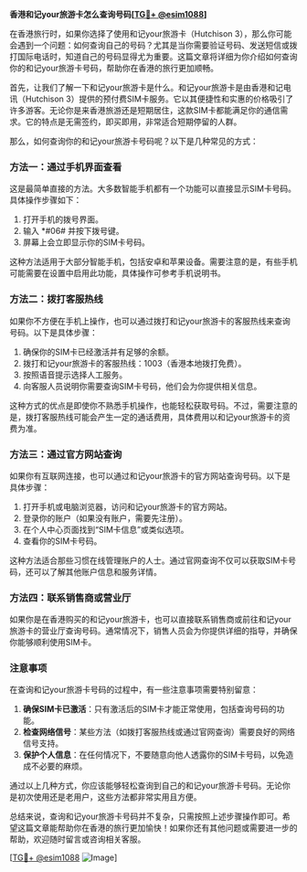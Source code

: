 **香港和记your旅游卡怎么查询号码[[TG💪+ @esim1088](https://t.me/s/esim1088)]**

在香港旅行时，如果你选择了使用和记your旅游卡（Hutchison 3），那么你可能会遇到一个问题：如何查询自己的号码？尤其是当你需要验证号码、发送短信或拨打国际电话时，知道自己的号码显得尤为重要。这篇文章将详细为你介绍如何查询你的和记your旅游卡号码，帮助你在香港的旅行更加顺畅。

首先，让我们了解一下和记your旅游卡是什么。和记your旅游卡是由香港和记电讯（Hutchison 3）提供的预付费SIM卡服务。它以其便捷性和实惠的价格吸引了许多游客。无论你是来香港旅游还是短期居住，这款SIM卡都能满足你的通信需求。它的特点是无需签约，即买即用，非常适合短期停留的人群。

那么，如何查询你的和记your旅游卡号码呢？以下是几种常见的方式：

### 方法一：通过手机界面查看

这是最简单直接的方法。大多数智能手机都有一个功能可以直接显示SIM卡号码。具体操作步骤如下：

1. 打开手机的拨号界面。
2. 输入 *#06# 并按下拨号键。
3. 屏幕上会立即显示你的SIM卡号码。

这种方法适用于大部分智能手机，包括安卓和苹果设备。需要注意的是，有些手机可能需要在设置中启用此功能，具体操作可参考手机说明书。

### 方法二：拨打客服热线

如果你不方便在手机上操作，也可以通过拨打和记your旅游卡的客服热线来查询号码。以下是具体步骤：

1. 确保你的SIM卡已经激活并有足够的余额。
2. 拨打和记your旅游卡的客服热线：1003（香港本地拨打免费）。
3. 按照语音提示选择人工服务。
4. 向客服人员说明你需要查询SIM卡号码，他们会为你提供相关信息。

这种方式的优点是即使你不熟悉手机操作，也能轻松获取号码。不过，需要注意的是，拨打客服热线可能会产生一定的通话费用，具体费用以和记your旅游卡的资费为准。

### 方法三：通过官方网站查询

如果你有互联网连接，也可以通过和记your旅游卡的官方网站查询号码。以下是具体步骤：

1. 打开手机或电脑浏览器，访问和记your旅游卡的官方网站。
2. 登录你的账户（如果没有账户，需要先注册）。
3. 在个人中心页面找到“SIM卡信息”或类似选项。
4. 查看你的SIM卡号码。

这种方法适合那些习惯在线管理账户的人士。通过官网查询不仅可以获取SIM卡号码，还可以了解其他账户信息和服务详情。

### 方法四：联系销售商或营业厅

如果你是在香港购买的和记your旅游卡，也可以直接联系销售商或前往和记your旅游卡的营业厅查询号码。通常情况下，销售人员会为你提供详细的指导，并确保你能够顺利使用SIM卡。

### 注意事项

在查询和记your旅游卡号码的过程中，有一些注意事项需要特别留意：

1. **确保SIM卡已激活**：只有激活后的SIM卡才能正常使用，包括查询号码的功能。
2. **检查网络信号**：某些方法（如拨打客服热线或通过官网查询）需要良好的网络信号支持。
3. **保护个人信息**：在任何情况下，不要随意向他人透露你的SIM卡号码，以免造成不必要的麻烦。

通过以上几种方式，你应该能够轻松查询到自己的和记your旅游卡号码。无论你是初次使用还是老用户，这些方法都非常实用且方便。

总结来说，查询和记your旅游卡号码并不复杂，只需按照上述步骤操作即可。希望这篇文章能帮助你在香港的旅行更加愉快！如果你还有其他问题或需要进一步的帮助，欢迎随时留言或咨询相关客服。

[[TG💪+ @esim1088](https://t.me/s/esim1088) ![Image](https://i.postimg.cc/4NQfJmqS/Snipaste-2025-05-13-00-14-12.png)]